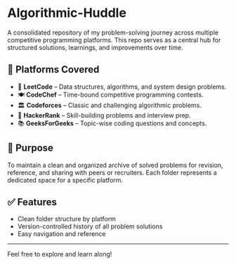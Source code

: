 # Algorithmic-Huddle

A consolidated repository of my problem-solving journey across multiple competitive programming platforms. This repo serves as a central hub for structured solutions, learnings, and improvements over time.

## 📂 Platforms Covered

- 📘 **LeetCode** – Data structures, algorithms, and system design problems.
- 🍽️ **CodeChef** – Time-bound competitive programming contests.
- 🏛️ **Codeforces** – Classic and challenging algorithmic problems.
- 💼 **HackerRank** – Skill-building problems and interview prep.
- 📚 **GeeksForGeeks** – Topic-wise coding questions and concepts.

## 🚀 Purpose

To maintain a clean and organized archive of solved problems for revision, reference, and sharing with peers or recruiters. Each folder represents a dedicated space for a specific platform.

## ✅ Features

- Clean folder structure by platform
- Version-controlled history of all problem solutions
- Easy navigation and reference

---

Feel free to explore and learn along!

